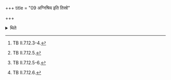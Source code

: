 +++
title = "09 अग्निश्रिय इति तिस्रो"

+++

<details><summary>थिते</summary>

9. The three verses beginning with agniśriyaḥ[^1] (are to be used as Purorucs) for the Marutvatīya-scoops[^2]; the next verse beginning wih śrudhi śrutkarṇa for the Māhendra-scoop[^3]; the three verses beginning with visveṣāmaditiḥ for the Āditya scoop; the last one for the Sāvitra-scoop.[^4]  

[^1]: TB II.7.12.3-4.  

[^2]: TB II.7.12.5.  

[^3]: TB II.7.12.5-6.  

[^4]: TB II.7.12.6.  
</details>
